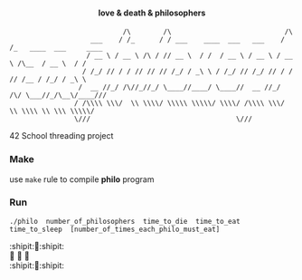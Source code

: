 #### <div align="center"> love & death & philosophers  </div>  

```   
                            /\        /\                            /\ 
                    ___    / /_      / / ___    ____  ___   ___    / /_   ____  ___     ____
                   / __ \ / __ \ /\ / // __ \  / /  / __ \ / __ \ / __ \ /\__  / __ \  / / 
                  / /_/ // / / // // // /_/ / _\ \ / /_/ // /_/ // / / // /__ / /_/ / _\ \
                 /  __ //_/ /\//_//_/ \____//____/ \____//  __ //_/ /\/ \___//_/\__\/____///
                / /\\\\ \\\/  \\ \\\\/ \\\\\ \\\\\/ \\\\/ /\\\\ \\\/  \\ \\\\ \\ \\\ \\\\\/
                \///                                    \///
``` 


42 School threading project  
  
  
### Make

 use `make` rule to compile **philo** program



### Run
```
./philo  number_of_philosophers  time_to_die  time_to_eat  time_to_sleep  [number_of_times_each_philo_must_eat]
```


:shipit::fork_and_knife::shipit:     
:fork_and_knife: :chestnut: :fork_and_knife:     
:shipit::fork_and_knife::shipit:  
  
